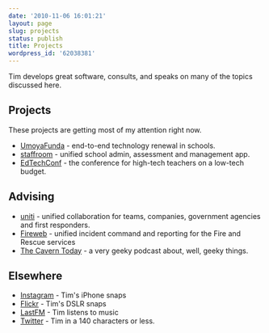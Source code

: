 ```yaml
---
date: '2010-11-06 16:01:21'
layout: page
slug: projects
status: publish
title: Projects
wordpress_id: '62038381'
---
```


Tim develops great software, consults, and speaks on many of the topics discussed here.


## Projects

These projects are getting most of my attention right now.

- [UmoyaFunda](http://umoya.net) - end-to-end technology renewal in schools.
- [staffroom](http://mystaffroom.net) - unified school admin, assessment and management app.
- [EdTechConf](http://edtechconf.co.za) - the conference for high-tech teachers on a low-tech budget.


## Advising 

- [uniti](http://umoya.net/uniti) - unified collaboration for teams, companies, government agencies and first responders.
- [Fireweb](http://umoya.net/fireweb) - unified incident command and reporting for the Fire and Rescue services
- [The Cavern Today](http://www.thecaverntoday.com) - a very geeky podcast about, well, geeky things.


## Elsewhere

- [Instagram](http://insta.timkeller.me) - Tim's iPhone snaps
- [Flickr](http://www.flickr.com/photos/timokeller) - Tim's DSLR snaps
- [LastFM](http://last.fm/user/timomiles) - Tim listens to music
- [Twitter](http://twitter.com/timkeller) - Tim in a 140 characters or less.


